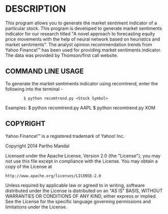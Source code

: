 DESCRIPTION
=======================================================

This program allows you to generate the market sentiment indicator of a particular stock.
This program is developed to generate market sentiments indicator for our research titled
"A novel approach to forecasting equity price movements with the help of neural network 
based on heuristics and market sentiments".
The analyst opinion recommendation trends from Yahoo Finance!™ has been used for providing market sentiments indicator. The data was provided by Thomson/first call website.


COMMAND LINE USAGE
-------------------------------------------------------

To generate the market sentiments indicator using recomtrend, enter the following into the terminal -

            $ python recomtrend.py <Stock Symbol>
Examples:
            $ python recomtrend.py AAPL
            $ python recomtrend.py XOM 


COPYRIGHT
-------------------------------------------------------

Yahoo Finance!™ is a registered trademark of Yahoo! Inc.

Copyright 2014 Partho Mandal

Licensed under the Apache License, Version 2.0 (the "License");
you may not use this file except in compliance with the License.
You may obtain a copy of the License at

    http://www.apache.org/licenses/LICENSE-2.0

Unless required by applicable law or agreed to in writing, software
distributed under the License is distributed on an "AS IS" BASIS,
WITHOUT WARRANTIES OR CONDITIONS OF ANY KIND, either express or implied.
See the License for the specific language governing permissions and
limitations under the License.

